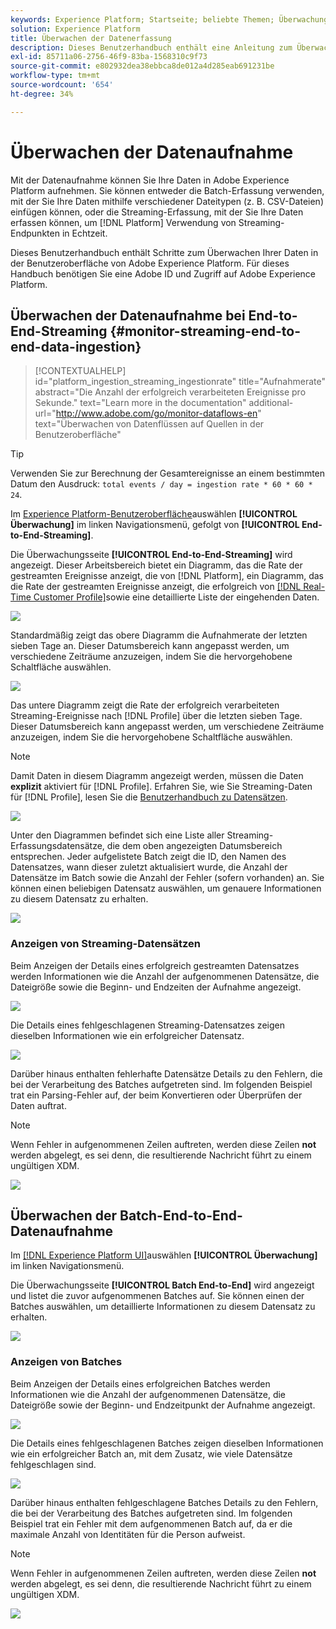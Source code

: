 ```yaml
---
keywords: Experience Platform; Startseite; beliebte Themen; Überwachung; Überwachung; Datenflüsse; Überwachung der Erfassung; Datenerfassung; Datenerfassung; Anzeigen von Datensätzen; Anzeigen von Stapeln;
solution: Experience Platform
title: Überwachen der Datenerfassung
description: Dieses Benutzerhandbuch enthält eine Anleitung zum Überwachen Ihrer Daten in der Benutzeroberfläche von Adobe Experience Platform. Für dieses Handbuch benötigen Sie eine Adobe ID und Zugriff auf Adobe Experience Platform.
exl-id: 85711a06-2756-46f9-83ba-1568310c9f73
source-git-commit: e802932dea38ebbca8de012a4d285eab691231be
workflow-type: tm+mt
source-wordcount: '654'
ht-degree: 34%

---
```


# Überwachen der Datenaufnahme

Mit der Datenaufnahme können Sie Ihre Daten in Adobe Experience Platform aufnehmen. Sie können entweder die Batch-Erfassung verwenden, mit der Sie Ihre Daten mithilfe verschiedener Dateitypen (z. B. CSV-Dateien) einfügen können, oder die Streaming-Erfassung, mit der Sie Ihre Daten erfassen können, um [!DNL Platform] Verwendung von Streaming-Endpunkten in Echtzeit.

Dieses Benutzerhandbuch enthält Schritte zum Überwachen Ihrer Daten in der Benutzeroberfläche von Adobe Experience Platform. Für dieses Handbuch benötigen Sie eine Adobe ID und Zugriff auf Adobe Experience Platform.

## Überwachen der Datenaufnahme bei End-to-End-Streaming {#monitor-streaming-end-to-end-data-ingestion}

>[!CONTEXTUALHELP]
>id="platform_ingestion_streaming_ingestionrate"
>title="Aufnahmerate"
>abstract="Die Anzahl der erfolgreich verarbeiteten Ereignisse pro Sekunde."
>text="Learn more in the documentation"
>additional-url="http://www.adobe.com/go/monitor-dataflows-en" text="Überwachen von Datenflüssen auf Quellen in der Benutzeroberfläche"

>[!TIP]
>
>Verwenden Sie zur Berechnung der Gesamtereignisse an einem bestimmten Datum den Ausdruck: `total events / day = ingestion rate * 60 * 60 * 24`.

Im [Experience Platform-Benutzeroberfläche](https://platform.adobe.com)auswählen **[!UICONTROL Überwachung]** im linken Navigationsmenü, gefolgt von **[!UICONTROL End-to-End-Streaming]**.

Die Überwachungsseite **[!UICONTROL End-to-End-Streaming]** wird angezeigt. Dieser Arbeitsbereich bietet ein Diagramm, das die Rate der gestreamten Ereignisse anzeigt, die von [!DNL Platform], ein Diagramm, das die Rate der gestreamten Ereignisse anzeigt, die erfolgreich von [[!DNL Real-Time Customer Profile]](../../profile/home.md)sowie eine detaillierte Liste der eingehenden Daten.

![](../images/quality/monitor-data-flows/list-streams.png)

Standardmäßig zeigt das obere Diagramm die Aufnahmerate der letzten sieben Tage an. Dieser Datumsbereich kann angepasst werden, um verschiedene Zeiträume anzuzeigen, indem Sie die hervorgehobene Schaltfläche auswählen.

![](../images/quality/monitor-data-flows/events-received.png)

Das untere Diagramm zeigt die Rate der erfolgreich verarbeiteten Streaming-Ereignisse nach [!DNL Profile] über die letzten sieben Tage. Dieser Datumsbereich kann angepasst werden, um verschiedene Zeiträume anzuzeigen, indem Sie die hervorgehobene Schaltfläche auswählen.

>[!NOTE]
>
>Damit Daten in diesem Diagramm angezeigt werden, müssen die Daten **explizit** aktiviert für [!DNL Profile]. Erfahren Sie, wie Sie Streaming-Daten für [!DNL Profile], lesen Sie die [Benutzerhandbuch zu Datensätzen](../../catalog/datasets/user-guide.md#enable-a-dataset-for-real-time-customer-profile).

![](../images/quality/monitor-data-flows/ingested-by-profile.png)

Unter den Diagrammen befindet sich eine Liste aller Streaming-Erfassungsdatensätze, die dem oben angezeigten Datumsbereich entsprechen. Jeder aufgelistete Batch zeigt die ID, den Namen des Datensatzes, wann dieser zuletzt aktualisiert wurde, die Anzahl der Datensätze im Batch sowie die Anzahl der Fehler (sofern vorhanden) an. Sie können einen beliebigen Datensatz auswählen, um genauere Informationen zu diesem Datensatz zu erhalten.

![](../images/quality/monitor-data-flows/streams.png)

### Anzeigen von Streaming-Datensätzen

Beim Anzeigen der Details eines erfolgreich gestreamten Datensatzes werden Informationen wie die Anzahl der aufgenommenen Datensätze, die Dateigröße sowie die Beginn- und Endzeiten der Aufnahme angezeigt.

![](../images/quality/monitor-data-flows/successful-streaming.png)

Die Details eines fehlgeschlagenen Streaming-Datensatzes zeigen dieselben Informationen wie ein erfolgreicher Datensatz.

![](../images/quality/monitor-data-flows/failed-batch.png)

Darüber hinaus enthalten fehlerhafte Datensätze Details zu den Fehlern, die bei der Verarbeitung des Batches aufgetreten sind. Im folgenden Beispiel trat ein Parsing-Fehler auf, der beim Konvertieren oder Überprüfen der Daten auftrat.

>[!NOTE]
>
>Wenn Fehler in aufgenommenen Zeilen auftreten, werden diese Zeilen **not** werden abgelegt, es sei denn, die resultierende Nachricht führt zu einem ungültigen XDM.

![](../images/quality/monitor-data-flows/failed-batch-error.png)

## Überwachen der Batch-End-to-End-Datenaufnahme

Im [[!DNL Experience Platform UI]](https://platform.adobe.com)auswählen **[!UICONTROL Überwachung]** im linken Navigationsmenü.

Die Überwachungsseite **[!UICONTROL Batch End-to-End]** wird angezeigt und listet die zuvor aufgenommenen Batches auf. Sie können einen der Batches auswählen, um detaillierte Informationen zu diesem Datensatz zu erhalten.

![](../images/quality/monitor-data-flows/batch-monitoring.png)

### Anzeigen von Batches

Beim Anzeigen der Details eines erfolgreichen Batches werden Informationen wie die Anzahl der aufgenommenen Datensätze, die Dateigröße sowie der Beginn- und Endzeitpunkt der Aufnahme angezeigt.

![](../images/quality/monitor-data-flows/successful-batch.png)

Die Details eines fehlgeschlagenen Batches zeigen dieselben Informationen wie ein erfolgreicher Batch an, mit dem Zusatz, wie viele Datensätze fehlgeschlagen sind.

![](../images/quality/monitor-data-flows/failed-batch.png)

Darüber hinaus enthalten fehlgeschlagene Batches Details zu den Fehlern, die bei der Verarbeitung des Batches aufgetreten sind. Im folgenden Beispiel trat ein Fehler mit dem aufgenommenen Batch auf, da er die maximale Anzahl von Identitäten für die Person aufweist.

>[!NOTE]
>
>Wenn Fehler in aufgenommenen Zeilen auftreten, werden diese Zeilen **not** werden abgelegt, es sei denn, die resultierende Nachricht führt zu einem ungültigen XDM.

![](../images/quality/monitor-data-flows/failed-streaming-error.png)
